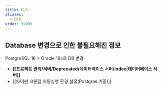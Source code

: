 ```yaml
---
title: OLD
aliases:
  - OLD
order: 99999
---
```

## Database 변경으로 인한 불필요해진 정보
PostgreSQL 16 > Oracle 19c로  DB 변경  
- **[[프로젝트 관리/서버/Deprecated/데이터베이스 서버/index|데이터베이스 서버]]**
- [[파이썬 크론탭 자동실행 환경 설정(Postgres 기준)]]